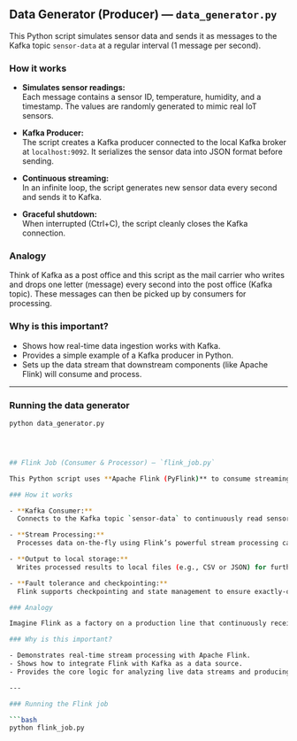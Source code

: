 ## Data Generator (Producer) — `data_generator.py`

This Python script simulates sensor data and sends it as messages to the Kafka topic `sensor-data` at a regular interval (1 message per second).

### How it works

- **Simulates sensor readings:**  
  Each message contains a sensor ID, temperature, humidity, and a timestamp. The values are randomly generated to mimic real IoT sensors.

- **Kafka Producer:**  
  The script creates a Kafka producer connected to the local Kafka broker at `localhost:9092`. It serializes the sensor data into JSON format before sending.

- **Continuous streaming:**  
  In an infinite loop, the script generates new sensor data every second and sends it to Kafka.

- **Graceful shutdown:**  
  When interrupted (Ctrl+C), the script cleanly closes the Kafka connection.

### Analogy

Think of Kafka as a post office and this script as the mail carrier who writes and drops one letter (message) every second into the post office (Kafka topic). These messages can then be picked up by consumers for processing.

### Why is this important?

- Shows how real-time data ingestion works with Kafka.  
- Provides a simple example of a Kafka producer in Python.  
- Sets up the data stream that downstream components (like Apache Flink) will consume and process.

---

### Running the data generator

```bash
python data_generator.py




## Flink Job (Consumer & Processor) — `flink_job.py`

This Python script uses **Apache Flink (PyFlink)** to consume streaming data from the Kafka topic `sensor-data`, process it in real-time, and save the processed results locally.

### How it works

- **Kafka Consumer:**  
  Connects to the Kafka topic `sensor-data` to continuously read sensor messages as they arrive.

- **Stream Processing:**  
  Processes data on-the-fly using Flink’s powerful stream processing capabilities. Example operations might include filtering, aggregation, or windowing (grouping data over time intervals).

- **Output to local storage:**  
  Writes processed results to local files (e.g., CSV or JSON) for further analysis.

- **Fault tolerance and checkpointing:**  
  Flink supports checkpointing and state management to ensure exactly-once processing semantics and resilience in case of failure (depending on configuration).

### Analogy

Imagine Flink as a factory on a production line that continuously receives raw materials (sensor messages) and transforms them into finished goods (processed data) ready to be stored or analyzed.

### Why is this important?

- Demonstrates real-time stream processing with Apache Flink.  
- Shows how to integrate Flink with Kafka as a data source.  
- Provides the core logic for analyzing live data streams and producing actionable output.

---

### Running the Flink job

```bash
python flink_job.py
